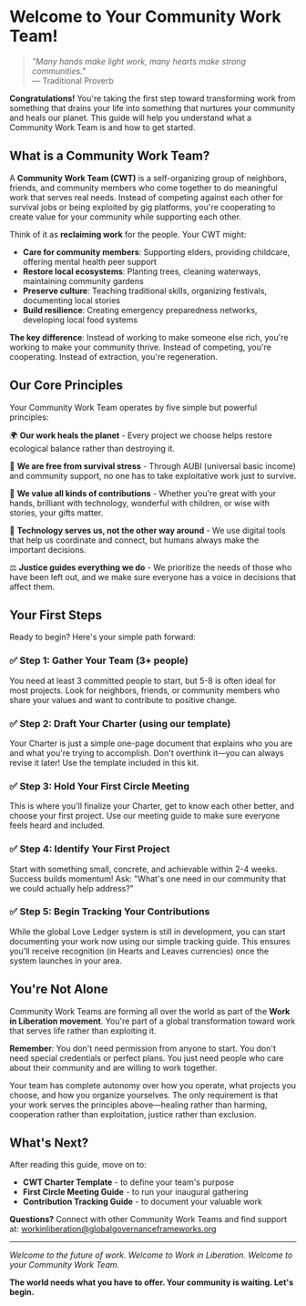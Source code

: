 # Welcome to Your Community Work Team!

> *"Many hands make light work, many hearts make strong communities."*  
> — Traditional Proverb

**Congratulations!** You're taking the first step toward transforming work from something that drains your life into something that nurtures your community and heals our planet. This guide will help you understand what a Community Work Team is and how to get started.

## What is a Community Work Team?

A **Community Work Team (CWT)** is a self-organizing group of neighbors, friends, and community members who come together to do meaningful work that serves real needs. Instead of competing against each other for survival jobs or being exploited by gig platforms, you're cooperating to create value for your community while supporting each other.

Think of it as **reclaiming work** for the people. Your CWT might:
- **Care for community members**: Supporting elders, providing childcare, offering mental health peer support
- **Restore local ecosystems**: Planting trees, cleaning waterways, maintaining community gardens
- **Preserve culture**: Teaching traditional skills, organizing festivals, documenting local stories
- **Build resilience**: Creating emergency preparedness networks, developing local food systems

**The key difference**: Instead of working to make someone else rich, you're working to make your community thrive. Instead of competing, you're cooperating. Instead of extraction, you're regeneration.

## Our Core Principles

Your Community Work Team operates by five simple but powerful principles:

🌍 **Our work heals the planet** - Every project we choose helps restore ecological balance rather than destroying it.

💚 **We are free from survival stress** - Through AUBI (universal basic income) and community support, no one has to take exploitative work just to survive.

🤝 **We value all kinds of contributions** - Whether you're great with your hands, brilliant with technology, wonderful with children, or wise with stories, your gifts matter.

🤖 **Technology serves us, not the other way around** - We use digital tools that help us coordinate and connect, but humans always make the important decisions.

⚖️ **Justice guides everything we do** - We prioritize the needs of those who have been left out, and we make sure everyone has a voice in decisions that affect them.

## Your First Steps

Ready to begin? Here's your simple path forward:

### ✅ **Step 1: Gather Your Team (3+ people)**
You need at least 3 committed people to start, but 5-8 is often ideal for most projects. Look for neighbors, friends, or community members who share your values and want to contribute to positive change.

### ✅ **Step 2: Draft Your Charter (using our template)**
Your Charter is just a simple one-page document that explains who you are and what you're trying to accomplish. Don't overthink it—you can always revise it later! Use the template included in this kit.

### ✅ **Step 3: Hold Your First Circle Meeting**
This is where you'll finalize your Charter, get to know each other better, and choose your first project. Use our meeting guide to make sure everyone feels heard and included.

### ✅ **Step 4: Identify Your First Project**
Start with something small, concrete, and achievable within 2-4 weeks. Success builds momentum! Ask: "What's one need in our community that we could actually help address?"

### ✅ **Step 5: Begin Tracking Your Contributions**
While the global Love Ledger system is still in development, you can start documenting your work now using our simple tracking guide. This ensures you'll receive recognition (in Hearts and Leaves currencies) once the system launches in your area.

## You're Not Alone

Community Work Teams are forming all over the world as part of the **Work in Liberation movement**. You're part of a global transformation toward work that serves life rather than exploiting it.

**Remember**: You don't need permission from anyone to start. You don't need special credentials or perfect plans. You just need people who care about their community and are willing to work together.

Your team has complete autonomy over how you operate, what projects you choose, and how you organize yourselves. The only requirement is that your work serves the principles above—healing rather than harming, cooperation rather than exploitation, justice rather than exclusion.

## What's Next?

After reading this guide, move on to:
- **CWT Charter Template** - to define your team's purpose
- **First Circle Meeting Guide** - to run your inaugural gathering  
- **Contribution Tracking Guide** - to document your valuable work

**Questions?** Connect with other Community Work Teams and find support at: workinliberation@globalgovernanceframeworks.org

---

*Welcome to the future of work. Welcome to Work in Liberation. Welcome to your Community Work Team.*

**The world needs what you have to offer. Your community is waiting. Let's begin.**
